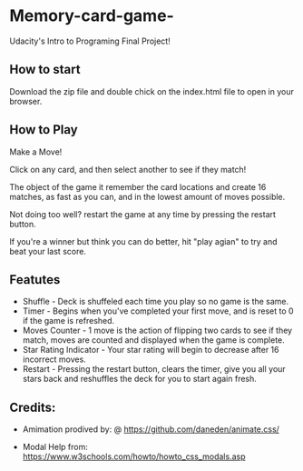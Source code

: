 # Memory-card-game-

Udacity's Intro to Programing Final Project!

## How to start

Download the zip file and double chick on the index.html file to open in your browser.


## How to Play

Make a Move!

Click on any card, and then select another to see if they match!

The object of the game it remember the card locations and create 16 matches, as fast as you can, and in the lowest amount of moves possible. 

Not doing too well? restart the game at any time by pressing the restart button. 

If you're a winner but think you can do better, hit "play agian" to try and beat your last score.

## Featutes 
* Shuffle - Deck is shuffeled each time you play so no game is the same. 
* Timer - Begins when you've completed your first move, and is reset to 0 if the game is refreshed. 
* Moves Counter - 1 move is the action of flipping two cards to see if they match, moves are counted and displayed when the game is complete. 
* Star Rating Indicator -  Your star rating will begin to decrease after 16 incorrect moves. 
* Restart - Pressing the restart button, clears the timer, give you all your stars back and reshuffles the deck for you to start again fresh. 


## Credits: 
* Amimation prodived by: @ https://github.com/daneden/animate.css/ 

* Modal Help from:  https://www.w3schools.com/howto/howto_css_modals.asp




